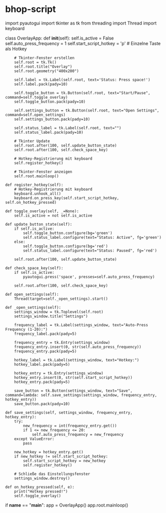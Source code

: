 # bhop-script
import pyautogui
import tkinter as tk
from threading import Thread
import keyboard

class OverlayApp:
    def __init__(self):
        self.is_active = False
        self.auto_press_frequency = 1
        self.start_script_hotkey = 'p'  # Einzelne Taste als Hotkey

        # Tkinter-Fenster erstellen
        self.root = tk.Tk()
        self.root.title("Overlay")
        self.root.geometry("400x200")

        self.label = tk.Label(self.root, text='Status: Press space!')
        self.label.pack(pady=10)

        self.toggle_button = tk.Button(self.root, text="Start/Pause", command=self.toggle_overlay)
        self.toggle_button.pack(pady=10)

        self.settings_button = tk.Button(self.root, text="Open Settings", command=self.open_settings)
        self.settings_button.pack(pady=10)

        self.status_label = tk.Label(self.root, text="")
        self.status_label.pack(pady=10)

        # Tkinter Update
        self.root.after(100, self.update_button_state)
        self.root.after(100, self.check_space_key)

        # Hotkey-Registrierung mit keyboard
        self.register_hotkey()

        # Tkinter-Fenster anzeigen
        self.root.mainloop()

    def register_hotkey(self):
        # Hotkey-Registrierung mit keyboard
        keyboard.unhook_all()
        keyboard.on_press_key(self.start_script_hotkey, self.on_hotkey_pressed)

    def toggle_overlay(self, _=None):
        self.is_active = not self.is_active

    def update_button_state(self):
        if self.is_active:
            self.toggle_button.configure(bg='green')
            self.status_label.configure(text="Status: Active", fg='green')
        else:
            self.toggle_button.configure(bg='red')
            self.status_label.configure(text="Status: Paused", fg='red')

        self.root.after(100, self.update_button_state)

    def check_space_key(self):
        if self.is_active:
            pyautogui.press('space', presses=self.auto_press_frequency)

        self.root.after(100, self.check_space_key)

    def open_settings(self):
        Thread(target=self._open_settings).start()

    def _open_settings(self):
        settings_window = tk.Toplevel(self.root)
        settings_window.title("Settings")

        frequency_label = tk.Label(settings_window, text="Auto-Press Frequency (1-20):")
        frequency_label.pack(pady=5)

        frequency_entry = tk.Entry(settings_window)
        frequency_entry.insert(0, str(self.auto_press_frequency))
        frequency_entry.pack(pady=5)

        hotkey_label = tk.Label(settings_window, text="Hotkey:")
        hotkey_label.pack(pady=5)

        hotkey_entry = tk.Entry(settings_window)
        hotkey_entry.insert(0, str(self.start_script_hotkey))
        hotkey_entry.pack(pady=5)

        save_button = tk.Button(settings_window, text="Save", command=lambda: self.save_settings(settings_window, frequency_entry, hotkey_entry))
        save_button.pack(pady=10)

    def save_settings(self, settings_window, frequency_entry, hotkey_entry):
        try:
            new_frequency = int(frequency_entry.get())
            if 1 <= new_frequency <= 20:
                self.auto_press_frequency = new_frequency
        except ValueError:
            pass

        new_hotkey = hotkey_entry.get()
        if new_hotkey != self.start_script_hotkey:
            self.start_script_hotkey = new_hotkey
            self.register_hotkey()

        # Schließe das Einstellungsfenster
        settings_window.destroy()

    def on_hotkey_pressed(self, e):
        print("Hotkey pressed!")
        self.toggle_overlay()

if __name__ == "__main__":
    app = OverlayApp()
    app.root.mainloop()
